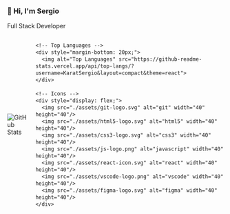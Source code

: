 ### 👋 Hi, I'm Sergio 
Full Stack Developer

<div style="display: flex; align-items: center;">

  <!-- GitHub Stats -->
  <div style="margin-right: 20px;">
    <img alt="GitHub Stats" src="https://github-readme-stats.vercel.app/api?username=KaratSergio&show_icons=true&theme=react">
  </div>

  <!-- Top Languages and Icons -->
  <div style="display: flex; flex-direction: column; align-items: center;">

    <!-- Top Languages -->
    <div style="margin-bottom: 20px;">
      <img alt="Top Languages" src="https://github-readme-stats.vercel.app/api/top-langs/?username=KaratSergio&layout=compact&theme=react">
    </div>

    <!-- Icons -->
    <div style="display: flex;">
      <img src="./assets/git-logo.svg" alt="git" width="40" height="40"/> 
      <img src="./assets/html5-logo.svg" alt="html5" width="40" height="40"/>
      <img src="./assets/css3-logo.svg" alt="css3" width="40" height="40"/>
      <img src="./assets/js-logo.png" alt="javascript" width="40" height="40"/>
      <img src="./assets/react-icon.svg" alt="react" width="40" height="40"/>
      <img src="./assets/vscode-logo.png" alt="vscode" width="40" height="40"/>
      <img src="./assets/figma-logo.svg" alt="figma" width="40" height="40"/>
    </div>

  </div>
</div>


